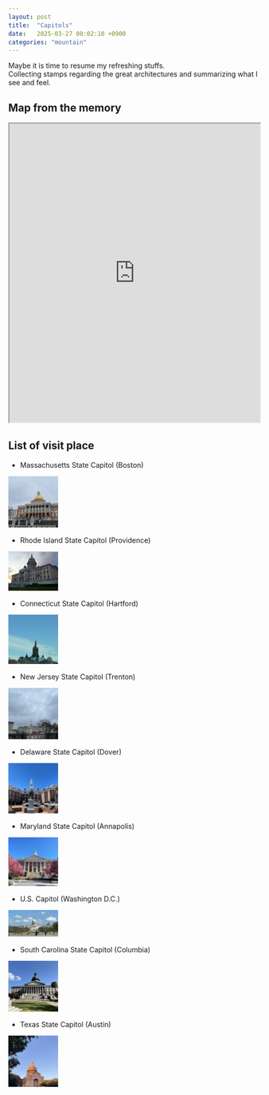 ```yaml
---
layout: post
title:  "Capitols"
date:   2025-03-27 00:02:10 +0900
categories: "mountain"
---
```


Maybe it is time to resume my refreshing stuffs.  
Collecting stamps regarding the great architectures and summarizing what I see and feel.   

## Map from the memory  

<iframe src="https://hyoo14.github.io/my-map/map.html" width="100%" height="600"></iframe>


## List of visit place  


* Massachusetts State Capitol (Boston)

<img src="https://github.com/hyoo14/hyoo14.github.io/blob/main/assets/img/capitols/boston_outside.jpg?raw=true"  width="100" />


* Rhode Island State Capitol (Providence)

<img src="https://github.com/hyoo14/hyoo14.github.io/blob/main/assets/img/capitols/providence_outside.jpg?raw=true"  width="100" />


* Connecticut State Capitol (Hartford)

<img src="https://github.com/hyoo14/hyoo14.github.io/blob/main/assets/img/capitols/hartford_outside.jpg?raw=true"  width="100" />


* New Jersey State Capitol (Trenton)

<img src="https://github.com/hyoo14/hyoo14.github.io/blob/main/assets/img/capitols/trenton_outside.jpg?raw=true"  width="100" />


* Delaware State Capitol (Dover)

<img src="https://github.com/hyoo14/hyoo14.github.io/blob/main/assets/img/capitols/dover_outside.jpg?raw=true"  width="100" />





* Maryland State Capitol (Annapolis)

<img src="https://github.com/hyoo14/hyoo14.github.io/blob/main/assets/img/capitols/anapolis_outside.jpg?raw=true"  width="100" />



* U.S. Capitol (Washington D.C.)

<img src="https://github.com/hyoo14/hyoo14.github.io/blob/main/assets/img/capitols/dc_outside.jpg?raw=true"  width="100" />




* South Carolina State Capitol (Columbia)

<img src="https://github.com/hyoo14/hyoo14.github.io/blob/main/assets/img/capitols/columbia_outside.jpg?raw=true"  width="100" />



* Texas State Capitol (Austin)

<img src="https://github.com/hyoo14/hyoo14.github.io/blob/main/assets/img/capitols/austin_outside.jpg?raw=true"  width="100" />




